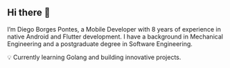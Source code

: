 ## Hi there 👋
I’m Diego Borges Pontes, a Mobile Developer with 8 years of experience in native Android and Flutter development.
I have a background in Mechanical Engineering and a postgraduate degree in Software Engineering.

💡 Currently learning Golang and building innovative projects.

